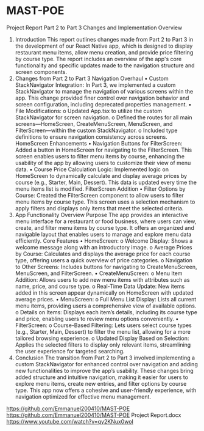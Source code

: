 # MAST-POE
Project Report
Part 2 to Part 3 Changes and Implementation Overview
1. Introduction
This report outlines changes made from Part 2 to Part 3 in the development of our React Native app, which is designed to display restaurant menu items, allow menu creation, and provide price filtering by course type. The report includes an overview of the app's core functionality and specific updates made to the navigation structure and screen components.
2. Changes from Part 2 to Part 3
Navigation Overhaul
•	Custom StackNavigator Integration: In Part 3, we implemented a custom StackNavigator to manage the navigation of various screens within the app. This change provided finer control over navigation behavior and screen configuration, including deprecated properties management.
•	File Modifications:
o	Updated App.tsx to utilize the custom StackNavigator for screen navigation.
o	Defined the routes for all main screens—HomeScreen, CreateMenuScreen, MenuScreen, and FilterScreen—within the custom StackNavigator.
o	Included type definitions to ensure navigation consistency across screens.
HomeScreen Enhancements
•	Navigation Buttons for FilterScreen: Added a button in HomeScreen for navigating to the FilterScreen. This screen enables users to filter menu items by course, enhancing the usability of the app by allowing users to customize their view of menu data.
•	Course Price Calculation Logic: Implemented logic on HomeScreen to dynamically calculate and display average prices by course (e.g., Starter, Main, Dessert). This data is updated every time the menu items list is modified.
FilterScreen Addition
•	Filter Options by Course: Created the FilterScreen component to allow users to filter menu items by course type. This screen uses a selection mechanism to apply filters and displays only items that meet the selected criteria.
3. App Functionality Overview
Purpose
The app provides an interactive menu interface for a restaurant or food business, where users can view, create, and filter menu items by course type. It offers an organized and navigable layout that enables users to manage and explore menu data efficiently.
Core Features
•	HomeScreen:
o	Welcome Display: Shows a welcome message along with an introductory image.
o	Average Prices by Course: Calculates and displays the average price for each course type, offering users a quick overview of price categories.
o	Navigation to Other Screens: Includes buttons for navigating to CreateMenuScreen, MenuScreen, and FilterScreen.
•	CreateMenuScreen:
o	Menu Item Addition: Allows users to add new menu items with attributes such as name, price, and course type.
o	Real-Time Data Update: New items added in this screen appear dynamically on HomeScreen with updated average prices.
•	MenuScreen:
o	Full Menu List Display: Lists all current menu items, providing users a comprehensive view of available options.
o	Details on Items: Displays each item’s details, including its course type and price, enabling users to review menu options conveniently.
•	FilterScreen:
o	Course-Based Filtering: Lets users select course types (e.g., Starter, Main, Dessert) to filter the menu list, allowing for a more tailored browsing experience.
o	Updated Display Based on Selection: Applies the selected filters to display only relevant items, streamlining the user experience for targeted searching.
4. Conclusion
The transition from Part 2 to Part 3 involved implementing a custom StackNavigator for enhanced control over navigation and adding new functionalities to improve the app’s usability. These changes bring added structure and intuitive navigation, making it easier for users to explore menu items, create new entries, and filter options by course type. This app now offers a cohesive and user-friendly experience, with navigation optimized for effective menu management. 


https://github.com/Emmanuel200410/MAST-POE
https://github.com/Emmanuel200410/MAST-POE
Project Report.docx
https://www.youtube.com/watch?v=qy2KNux0woI



